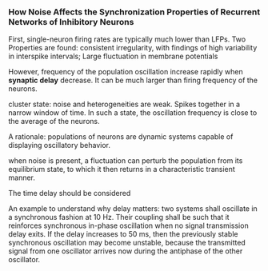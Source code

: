 ### How Noise Affects the Synchronization Properties of Recurrent Networks of Inhibitory Neurons

First, single-neuron firing rates are typically much lower than LFPs. Two Properties are found: consistent irregularity, with findings of high variability in interspike intervals; Large fluctuation in membrane potentials

However, frequency of the population oscillation increase rapidly when **synaptic delay** decrease. It can be much larger than firing frequency of the neurons.

cluster state: noise and heterogeneities are weak. Spikes together in a narrow window of time. In such a state, the oscillation frequency is close to the average of the neurons. 

A rationale: populations of neurons are dynamic systems capable of displaying oscillatory behavior. 

when noise is present, a fluctuation can perturb the population from its equilibrium state, to which it then returns in a characteristic transient manner. 

The time delay should be considered

An example to understand why delay matters: two systems shall oscillate in a synchronous fashion at 10 Hz. Their coupling shall be such that it reinforces synchronous in-phase oscillation when no signal transmission delay exits. If the delay increases to 50 ms, then the previously stable synchronous oscillation may become unstable, because the transmitted signal from one oscillator arrives now during the antiphase of the other oscillator. 
